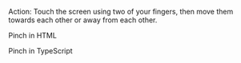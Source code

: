 Action: Touch the screen using two of your fingers, then move them towards each other or away from each other.

Pinch in HTML
    <snippet id='pinch-html'/>

Pinch in TypeScript
    <snippet id='pinch-code'/>